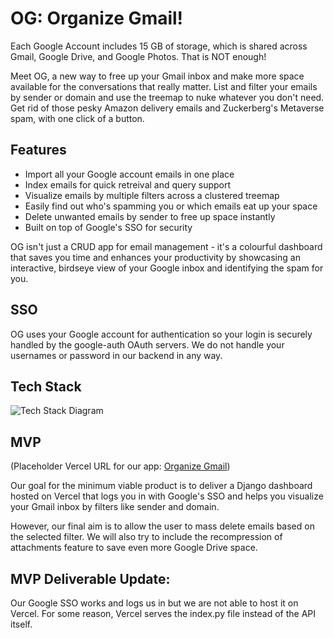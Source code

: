 # OG: Organize Gmail!
Each Google Account includes 15 GB of storage, which is shared across Gmail, Google Drive, and Google Photos. That is NOT enough!

Meet OG, a new way to free up your Gmail inbox and make more space available for the conversations that really matter. List and filter your emails by sender or domain and use the treemap to nuke whatever you don't need. Get rid of those pesky Amazon delivery emails and Zuckerberg's Metaverse spam, with one click of a button.

## Features
- Import all your Google account emails in one place
- Index emails for quick retreival and query support
- Visualize emails by multiple filters across a clustered treemap
- Easily find out who's spamming you or which emails eat up your space
- Delete unwanted emails by sender to free up space instantly
- Built on top of Google's SSO for security

OG isn't just a CRUD app for email management - it's a colourful dashboard that saves you time and enhances your productivity by showcasing an interactive, birdseye view of your Google inbox and identifying the spam for you.

## SSO
OG uses your Google account for authentication so your login is securely handled by the google-auth OAuth servers. We do not handle your usernames or password in our backend in any way.

## Tech Stack
![Tech Stack Diagram](https://user-images.githubusercontent.com/50745306/200488463-3ed893ee-77de-4844-99b1-c16784094fad.jpg)

## MVP
(Placeholder Vercel URL for our app: [Organize Gmail](organizegmail-369023.ue.r.appspot.com))

Our goal for the minimum viable product is to deliver a Django dashboard hosted on Vercel that logs you in with Google's SSO and helps you visualize your Gmail inbox by filters like sender and domain.

However, our final aim is to allow the user to mass delete emails based on the selected filter. We will also try to include the recompression of attachments feature to save even more Google Drive space.

## MVP Deliverable Update:
Our Google SSO works and logs us in but we are not able to host it on Vercel. For some reason, Vercel serves the index.py file instead of the API itself.
